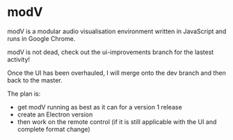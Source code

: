 # modV

modV is a modular audio visualisation environment written in JavaScript and runs in Google Chrome.

modV is not dead, check out the ui-improvements branch for the lastest activity!

Once the UI has been overhauled, I will merge onto the dev branch and then back to the master.

The plan is:
* get modV running as best as it can for a version 1 release
* create an Electron version
* then work on the remote control (if it is still applicable with the UI and complete format change)
